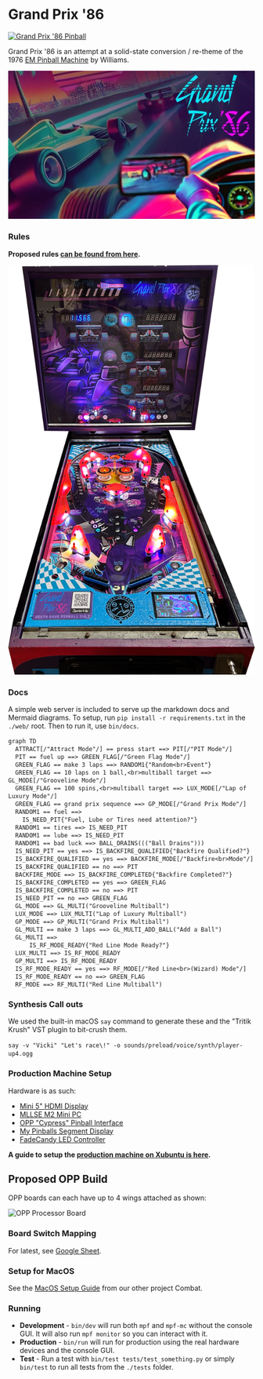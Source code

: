 Grand Prix '86
==============

[![Grand Prix '86 Pinball](https://github.com/deathsave/grand-prix/actions/workflows/python-app.yml/badge.svg)](https://github.com/deathsave/grand-prix/actions/workflows/python-app.yml)

Grand Prix '86 is an attempt at a solid-state conversion / re-theme
of the 1976
[EM Pinball Machine](http://www.ipdb.org/machine.cgi?id=1072)
by Williams.

![Attract Slide](https://raw.githubusercontent.com/deathsave/grand-prix/refs/heads/main/images/preload/splash.jpg)

### Rules

**Proposed rules [can be found from here](https://github.com/deathsave/grand-prix/blob/main/docs/RULES.md).**

![Grand Prix Pinball Machine](https://github.com/deathsave/grand-prix/raw/main/misc/grand-prix-front.png)

### Docs

A simple web server is included to serve up the markdown docs and
Mermaid diagrams. To setup, run `pip install -r requirements.txt`
in the `./web/` root. Then to run it, use `bin/docs`.

```mermaid
graph TD
  ATTRACT[/"Attract Mode"/] == press start ==> PIT[/"PIT Mode"/]
  PIT == fuel up ==> GREEN_FLAG[/"Green Flag Mode"/]
  GREEN_FLAG == make 3 laps ==> RANDOM1{"Random<br>Event"}
  GREEN_FLAG == 10 laps on 1 ball,<br>multiball target ==> GL_MODE[/"Grooveline Mode"/]
  GREEN_FLAG == 100 spins,<br>multiball target ==> LUX_MODE[/"Lap of Luxury Mode"/]
  GREEN_FLAG == grand prix sequence ==> GP_MODE[/"Grand Prix Mode"/]
  RANDOM1 == fuel ==>
    IS_NEED_PIT{"Fuel, Lube or Tires need attention?"}
  RANDOM1 == tires ==> IS_NEED_PIT
  RANDOM1 == lube ==> IS_NEED_PIT
  RANDOM1 == bad luck ==> BALL_DRAINS((("Ball Drains")))
  IS_NEED_PIT == yes ==> IS_BACKFIRE_QUALIFIED{"Backfire Qualified?"}
  IS_BACKFIRE_QUALIFIED == yes ==> BACKFIRE_MODE[/"Backfire<br>Mode"/]
  IS_BACKFIRE_QUALIFIED == no ==> PIT
  BACKFIRE_MODE ==> IS_BACKFIRE_COMPLETED{"Backfire Completed?"}
  IS_BACKFIRE_COMPLETED == yes ==> GREEN_FLAG
  IS_BACKFIRE_COMPLETED == no ==> PIT
  IS_NEED_PIT == no ==> GREEN_FLAG
  GL_MODE ==> GL_MULTI("Grooveline Multiball")
  LUX_MODE ==> LUX_MULTI("Lap of Luxury Multiball")
  GP_MODE ==> GP_MULTI("Grand Prix Multiball")
  GL_MULTI == make 3 laps ==> GL_MULTI_ADD_BALL("Add a Ball")
  GL_MULTI ==>
      IS_RF_MODE_READY{"Red Line Mode Ready?"}
  LUX_MULTI ==> IS_RF_MODE_READY
  GP_MULTI ==> IS_RF_MODE_READY
  IS_RF_MODE_READY == yes ==> RF_MODE[/"Red Line<br>(Wizard) Mode"/]
  IS_RF_MODE_READY == no ==> GREEN_FLAG
  RF_MODE ==> RF_MULTI("Red Line Multiball")
```

### Synthesis Call outs

We used the built-in macOS `say` command to generate these and the
"Tritik Krush" VST plugin to bit-crush them.

`say -v "Vicki" "Let's race\!" -o sounds/preload/voice/synth/player-up4.ogg`

### Production Machine Setup

Hardware is as such:

- [Mini 5" HDMI Display](https://www.amazon.com/dp/B0CP3DH3LN)
- [MLLSE M2 Mini PC](https://www.newegg.com/mllse-m2/p/2SW-00A4-00007)
- [OPP "Cypress" Pinball Interface](https://pinballmakers.com/wiki/index.php?title=OPP-Cypress)
- [My Pinballs Segment Display](https://missionpinball.org/latest/hardware/mypinballs/wiring/)
- [FadeCandy LED Controller](https://www.adafruit.com/product/1689)

**A guide to setup the [production machine on Xubuntu is here](https://github.com/deathsave/grand-prix/blob/main/docs/XUBUNTU.md).**

Proposed OPP Build
------------------

OPP boards can each have up to 4 wings attached as shown:

![OPP Processor Board](http://pinballmakers.com/wiki/images/f/f1/Opp-processor.png)

### Board Switch Mapping

For latest, see
[Google Sheet](https://docs.google.com/spreadsheets/d/1fP1gkxzNxdvTTTq80cS0wRv1wayha4IzK5jE9S3geUE/edit?usp=sharing).

### Setup for MacOS

See the [MacOS Setup Guide](https://github.com/deathsave/combat/blob/main/README.md#installing-mpf)
from our other project Combat.

### Running

- **Development** - `bin/dev` will run both `mpf` and `mpf-mc`
  without the console GUI. It will also run `mpf monitor` so you can
  interact with it.
- **Production** - `bin/run` will run for production using the real
  hardware devices and the console GUI.
- **Test** - Run a test with `bin/test tests/test_something.py` or
  simply `bin/test` to run all tests from the `./tests` folder.
